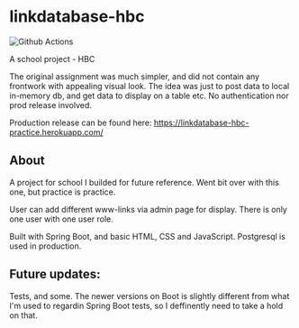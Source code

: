 # linkdatabase-hbc
![Github Actions](https://github.com/SJarno/linkdatabase-hbc/actions/workflows/maven.yml/badge.svg)

A school project - HBC

The original assignment was much simpler, and did not contain any frontwork with appealing visual look. The idea was just to post data to local in-memory db, and get data to display on a table etc. No authentication nor prod release involved.

Production release can be found here: https://linkdatabase-hbc-practice.herokuapp.com/

## About
A project for school I builded for future reference. Went bit over with this one, but practice is practice.

User can add different www-links via admin page for display. There is only one user with one user role. 

Built with Spring Boot, and basic HTML, CSS and JavaScript. Postgresql is used in production.

## Future updates:
Tests, and some. The newer versions on Boot is slightly different from what I'm used to regardin Spring Boot tests, so I deffinently need to take a hold on that.


